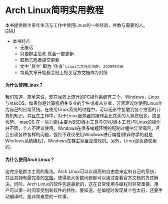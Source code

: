 # Arch Linux简明实用教程 <!-- {docsify-ignore-all} -->

本书提供群主多年生活与工作中使用Linux的一些经验，并教与需要的人。  
[GNU](https://www.gnu.org/home.en.html)  
- 本书特点
    - 无废话 
    - 只要群主没死 就会一直更新
    - 鼓励志愿者提交更新
    - 文中 '群主' 即为 '作者' `Linux二次元交流群: 232995416`
    - 每篇文章开始都会贴上相关官方文档作为对照

#### 为什么使用Linux？
我们知道，简单来说，现在世界上流行的PC操作系统有三个，Windows，Linux与macOS。如果你是计算机相关专业的学生或者从业者，非常建议你使用Linux作为自己的日常系统。在使用Linux系统的过程中，可以无形中接触到各个方面的计算机知识。并且在工作中，对于Linux服务器的操作会比其余的人熟练很多，这是优势。 macOS 在一些方面(主要为BSD版本工具与GNU版本工具)与Linux的操作并不同，个人不建议使用。Windows在很多编程环境的配制过程中异常痛苦，且会出现各种各样的问题，强烈不建议使用Windows进行编程(除非你学的就是Windows系统编程)，Windows在群主家里是游戏机。另外，Linux是免费使用的。

#### 为什么使用Arch Linux？
这完全是群主主观的看法。Arch Linux可以以超高的自由度来定制自己的系统，并且其拥有最完善的[文档](https://wiki.archlinux.org/index.php/Main_page)，使得绝大多数问题都可以通过查看官方文档的方式解决。同时，Arch Linux的软件包是最新的，这在日常使用与编程时非常重要，用户可以第一时间享受到新软件的特性。要知道，在编程时发现某个包太旧，还要手动编译时，是非常难受的一件事。
